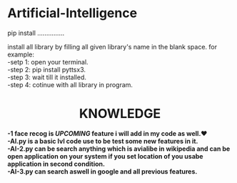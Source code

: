 # Artificial-Intelligence


pip install ...............


install all library by filling all given library's name in the blank space.
for example:
<br>
     -setp 1: open your terminal.<br>
     -step 2: pip install pyttsx3.<br>
     -step 3: wait till it installed.<br>
     -step 4: cotinue with all library in program. 

<h1 align="center">KNOWLEDGE</h1>


<b>-1 face recog is <b><i>UPCOMING</b></i> feature i will add in my code as well.❤️
  <br>
-AI.py is a basic lvl code use to be test some new features in it.
  <br>
-AI-2.py can be search anything which is avialibe in wikipedia and can be open application on your system if you set location of you usabe application in second condition.
  <br>
-AI-3.py can search aswell in google and all previous features.
</b>
